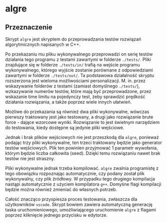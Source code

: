 # algre

## Przeznaczenie

Skrypt `algre` jest skryptem do przeprowadzania testów rozwiązań algorytmicznych napisanych w C++. 

Po przekazaniu mu pliku wykonywalnego przeprowadzi on serię testów działania tego programu
z testami zawartymi w folderze `./tests/`. Pliki znajdujące się w folderze `./tests/in/`
trafią na wejście programu wykonywalnego, którego wyjście zostanie porównane z odpowiedziami
zawartymi w folderze `./tests/out/`. Ta podstawowa działalność skryptu rozszerzona jest
wieloma możliwościami personalizacji. M. in. przez wskazywanie folderów z testami (zamiast
domyślnego `./tests/`), wzkazywanie numerów testów, które mają być przeprowadzone,
przez wskazanie time limitu na pojedynczy test, żeby sprawdzić prędkość działania rozwiązania,
a także poprzez wiele innych ułatwień.

Możliwe do przekazania są również dwa pliki wykonywalne, wówczas pierwszy traktowany jest
jako testowany, a drugi jako rozwiązanie brute force - dające wzorcowe wyniki. Rozwiązanie to
jest świetnym narzędziem do testowania, kiedy dostępne są jedynie pliki wejściowe.

Jednak i brak plików wejściowych nie jest przeszkodą dla `algre`, ponieważ podając trzy pliki
wykonywalne, ten trzeci traktowany będzie jako generator testów wejściowych. Plik ten
powinien przyjmować 1 parametr wywołania, którym będzie liczba całkowita (seed).
Dzięki temu rozwiązaniu nawet brak testów nie jest straszny.

Pliki wykonywalne jednak trzeba kompilować. `algre` zwalnia programistę z tego obowiązku
rozpoznając automatycznie, czy podany został plik wykonywalny, czy plik źródłowy.
W przypadku tego drugiego kompilacja nastąpi automatycznie z użyciem kompilatora `g++`.
Domyśne flagi kompilacji będzie można również zmieniać do własnych potrzeb.

Całość znacząco przyspiesza proces testowania, zwłaszcza dla użytkowników `vscode`.
Skrypt bowiem zawiera automatyczną generację taska uruchomieniowego, umożliwiającego
uruchomienie `algre` z flagami poprzez kliknięcie jednego przycisku w edytorze.
